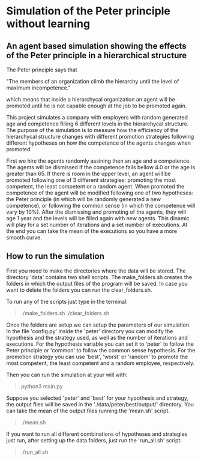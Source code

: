 # Simulation of the Peter principle without learning

## An agent based simulation showing the effects of the Peter principle in a hierarchical structure

The Peter principle says that 

"The members of an organization climb the hierarchy until the level of maximum incompetence."

which means that inside a hierarchycal organization an agent will be promoted until he is not capable enough at the job to be promoted again.

This project simulates a company with employers with random generated age and competence filling 6 different levels in the hierarchycal structure.
The purpose of the simulation is to measure how the efficiency of the hierarchycal structure changes with different promotion strategies following different hypotheses on how the competence of the agents changes when promoted.

First we hire the agents randomly assining then an age and a competence.
The agents will be dismissed if the competence falls bellow 4.0 or the age is greater than 65.
If there is room in the upper level, an agent will be promoted following one of 3 different strategies: promoting the most competent, the least competent or a random agent.
When promoted the competence of the agent will be modified following one of two hypotheses: the Peter principle (in which will be randomly generated a new competence), or following the common sense (in which the competence will vary by 10%).
After the dismissing and promoting of the agents, they will age 1 year and the levels will be filled again with new agents.
This dinamic will play for a set number of iterations and a set number of executions.
At the end you can take the mean of the executions so you have a more smooth curve.

## How to run the simulation

First you need to make the directories where the data will be stored.
The directory 'data' contains two shell scripts.
The make_folders.sh creates the folders in which the output files of the program will be saved.
In case you want to delete the folders you can run the clear_folders.sh.

To run any of the scripts just type in the terminal:

> ./make_folders.sh
> ./clear_folders.sh

Once the folders are setup we can setup the parameters of our simulation.
In the file 'config.py' inside the 'peter' directory you can modify the hypothesis and the strategy used, as well as the number of iterations and executions.
For the hypothesis variable you can set it to 'peter' to follow the Peter principle or 'common' to follow the common sense hypothesis.
For the promotion strategy you can use 'best', 'worst' or 'random' to promote the most competent, the least competent and a random employee, respectively.

Then you can run the simulation at your will with:

> python3 main.py

Suppose you selected 'peter' and 'best' for your hypothesis and strategy, the output files will be saved in the './data/peter/best/output/' directory.
You can take the mean of the output files running the 'mean.sh' script.

> ./mean.sh

If you want to run all different combinations of hypotheses and strategies just run, after setting up the data folders, just run the 'run_all.sh' script:

> ./run_all.sh

